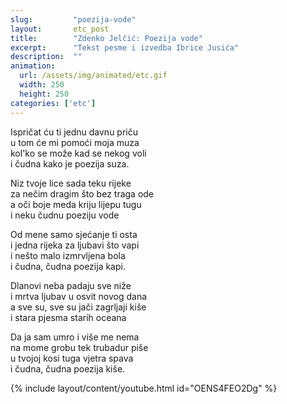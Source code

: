 ```yaml
---
slug:         "poezija-vode"
layout:       etc_post
title:        "Zdenko Jelčić: Poezija vode"
excerpt:      "Tekst pesme i izvedba Ibrice Jusića"
description:  ""
animation:
  url: /assets/img/animated/etc.gif
  width: 250
  height: 250
categories: ['etc']
---
```


Ispričat ću ti jednu davnu priču  
u tom će mi pomoći moja muza  
kol'ko se može kad se nekog voli  
i čudna kako je poezija suza.  

Niz tvoje lice sada teku rijeke  
za nečim dragim što bez traga ode  
a oči boje meda kriju lijepu tugu  
i neku čudnu poeziju vode  

Od mene samo sjećanje ti osta  
i jedna rijeka za ljubavi što vapi  
i nešto malo izmrvljena bola  
i čudna, čudna poezija kapi.  

Dlanovi neba padaju sve niže  
i mrtva ljubav u osvit novog dana  
a sve su, sve su jači zagrljaji kiše  
i stara pjesma starih oceana  

Da ja sam umro i više me nema  
na mome grobu tek trubadur piše  
u tvojoj kosi tuga vjetra spava  
i čudna, čudna poezija kiše.  

{% include layout/content/youtube.html id="OENS4FEO2Dg" %}